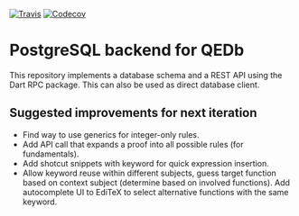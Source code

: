 [![Travis](https://img.shields.io/travis/qedb/qedb.svg)](https://travis-ci.org/qedb/qedb)
[![Codecov](https://img.shields.io/codecov/c/github/qedb/qedb.svg)](https://codecov.io/gh/qedb/qedb)

PostgreSQL backend for QEDb
===========================
This repository implements a database schema and a REST API using the Dart RPC
package. This can also be used as direct database client.

## Suggested improvements for next iteration

+ Find way to use generics for integer-only rules.
+ Add API call that expands a proof into all possible rules (for fundamentals).
+ Add shotcut snippets with keyword for quick expression insertion.
+ Allow keyword reuse within different subjects, guess target function based
  on context subject (determine based on involved functions). Add autocomplete
  UI to EdiTeX to select alternative functions with the same keyword.
